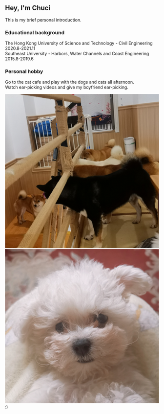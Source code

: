 ## Hey, I'm Chuci

This is my brief personal introduction.

### Educational background

The Hong Kong University of Science and Technology - Civil Engineering     2020.8-2021.11  
Southeast University - Harbors, Water Channels and Coast Engineering       2015.8-2019.6

### Personal hobby

Go to the cat cafe and play with the dogs and cats all afternoon.  
Watch ear-picking videos and give my boyfriend ear-picking.

![image](https://github.com/gtb-2022-wang-chuci/.github/blob/main/Self_intro/069d23c4b16cbbe8ca899284c69db4e.jpg)
![image](https://github.com/gtb-2022-wang-chuci/.github/blob/main/Self_intro/43742c21a10555742c294130eacda83.jpg)
:)
